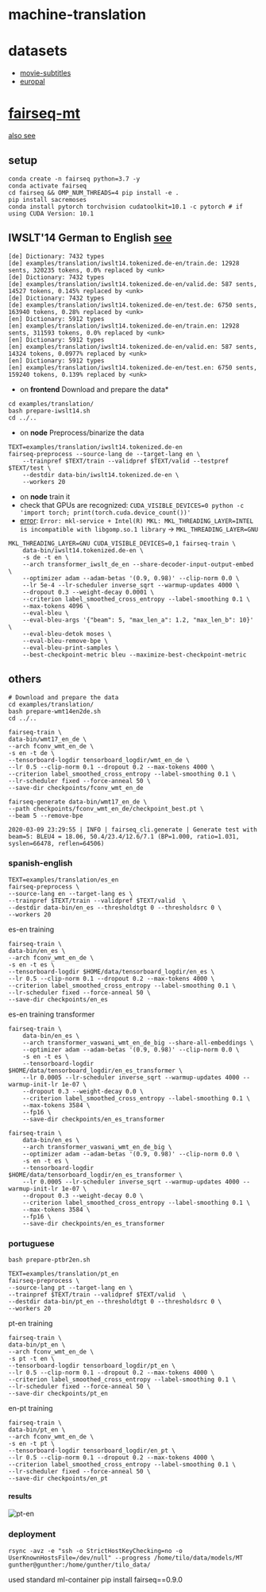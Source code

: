 # machine-translation

# datasets
* [movie-subtitles](http://opus.nlpl.eu/OpenSubtitles-v2018.php)
* [europal](https://www.statmt.org/europarl/)

# [fairseq-mt](https://github.com/pytorch/fairseq/tree/master/examples/translation)
[also see](https://modelzoo.co/model/fairseq-py)
## setup
```shell script
conda create -n fairseq python=3.7 -y
conda activate fairseq
cd fairseq && OMP_NUM_THREADS=4 pip install -e .
pip install sacremoses
conda install pytorch torchvision cudatoolkit=10.1 -c pytorch # if using CUDA Version: 10.1
```
## IWSLT'14 German to English [see](https://github.com/pytorch/fairseq/tree/master/examples/translation)
```shell script
[de] Dictionary: 7432 types
[de] examples/translation/iwslt14.tokenized.de-en/train.de: 12928 sents, 320235 tokens, 0.0% replaced by <unk>
[de] Dictionary: 7432 types
[de] examples/translation/iwslt14.tokenized.de-en/valid.de: 587 sents, 14527 tokens, 0.145% replaced by <unk>
[de] Dictionary: 7432 types
[de] examples/translation/iwslt14.tokenized.de-en/test.de: 6750 sents, 163940 tokens, 0.28% replaced by <unk>
[en] Dictionary: 5912 types
[en] examples/translation/iwslt14.tokenized.de-en/train.en: 12928 sents, 311593 tokens, 0.0% replaced by <unk>
[en] Dictionary: 5912 types
[en] examples/translation/iwslt14.tokenized.de-en/valid.en: 587 sents, 14324 tokens, 0.0977% replaced by <unk>
[en] Dictionary: 5912 types
[en] examples/translation/iwslt14.tokenized.de-en/test.en: 6750 sents, 159240 tokens, 0.139% replaced by <unk>
```
* on __frontend__ Download and prepare the data*
```shell script
cd examples/translation/
bash prepare-iwslt14.sh
cd ../..
```
* on __node__ Preprocess/binarize the data
```
TEXT=examples/translation/iwslt14.tokenized.de-en
fairseq-preprocess --source-lang de --target-lang en \
    --trainpref $TEXT/train --validpref $TEXT/valid --testpref $TEXT/test \
    --destdir data-bin/iwslt14.tokenized.de-en \
    --workers 20
```
* on __node__ train it
* check that GPUs are recognized: `CUDA_VISIBLE_DEVICES=0 python -c 'import torch; print(torch.cuda.device_count())'`
* [error](https://github.com/pytorch/pytorch/issues/37377): `Error: mkl-service + Intel(R) MKL: MKL_THREADING_LAYER=INTEL is incompatible with libgomp.so.1 library` -> `MKL_THREADING_LAYER=GNU`
```shell script
MKL_THREADING_LAYER=GNU CUDA_VISIBLE_DEVICES=0,1 fairseq-train \
    data-bin/iwslt14.tokenized.de-en \
    -s de -t en \
    --arch transformer_iwslt_de_en --share-decoder-input-output-embed \
    --optimizer adam --adam-betas '(0.9, 0.98)' --clip-norm 0.0 \
    --lr 5e-4 --lr-scheduler inverse_sqrt --warmup-updates 4000 \
    --dropout 0.3 --weight-decay 0.0001 \
    --criterion label_smoothed_cross_entropy --label-smoothing 0.1 \
    --max-tokens 4096 \
    --eval-bleu \
    --eval-bleu-args '{"beam": 5, "max_len_a": 1.2, "max_len_b": 10}' \
    --eval-bleu-detok moses \
    --eval-bleu-remove-bpe \
    --eval-bleu-print-samples \
    --best-checkpoint-metric bleu --maximize-best-checkpoint-metric
```

## others
    
    # Download and prepare the data
    cd examples/translation/
    bash prepare-wmt14en2de.sh
    cd ../..

    fairseq-train \
    data-bin/wmt17_en_de \
    --arch fconv_wmt_en_de \
    -s en -t de \
    --tensorboard-logdir tensorboard_logdir/wmt_en_de \
    --lr 0.5 --clip-norm 0.1 --dropout 0.2 --max-tokens 4000 \
    --criterion label_smoothed_cross_entropy --label-smoothing 0.1 \
    --lr-scheduler fixed --force-anneal 50 \
    --save-dir checkpoints/fconv_wmt_en_de
    
    fairseq-generate data-bin/wmt17_en_de \
    --path checkpoints/fconv_wmt_en_de/checkpoint_best.pt \
    --beam 5 --remove-bpe
    
    2020-03-09 23:29:55 | INFO | fairseq_cli.generate | Generate test with beam=5: BLEU4 = 18.06, 50.4/23.4/12.6/7.1 (BP=1.000, ratio=1.031, syslen=66478, reflen=64506)


### spanish-english

    TEXT=examples/translation/es_en
    fairseq-preprocess \
    --source-lang en --target-lang es \
    --trainpref $TEXT/train --validpref $TEXT/valid  \
    --destdir data-bin/en_es --thresholdtgt 0 --thresholdsrc 0 \
    --workers 20

es-en training

    fairseq-train \
    data-bin/en_es \
    --arch fconv_wmt_en_de \
    -s en -t es \
    --tensorboard-logdir $HOME/data/tensorboard_logdir/en_es \
    --lr 0.5 --clip-norm 0.1 --dropout 0.2 --max-tokens 4000 \
    --criterion label_smoothed_cross_entropy --label-smoothing 0.1 \
    --lr-scheduler fixed --force-anneal 50 \
    --save-dir checkpoints/en_es

es-en training transformer
    
    fairseq-train \
        data-bin/en_es \
        --arch transformer_vaswani_wmt_en_de_big --share-all-embeddings \
        --optimizer adam --adam-betas '(0.9, 0.98)' --clip-norm 0.0 \
        -s en -t es \
        --tensorboard-logdir $HOME/data/tensorboard_logdir/en_es_transformer \
        --lr 0.0005 --lr-scheduler inverse_sqrt --warmup-updates 4000 --warmup-init-lr 1e-07 \
        --dropout 0.3 --weight-decay 0.0 \
        --criterion label_smoothed_cross_entropy --label-smoothing 0.1 \
        --max-tokens 3584 \
        --fp16 \
        --save-dir checkpoints/en_es_transformer

    fairseq-train \
        data-bin/en_es \
        --arch transformer_vaswani_wmt_en_de_big \
        --optimizer adam --adam-betas '(0.9, 0.98)' --clip-norm 0.0 \
        -s en -t es \
        --tensorboard-logdir $HOME/data/tensorboard_logdir/en_es_transformer \
        --lr 0.0005 --lr-scheduler inverse_sqrt --warmup-updates 4000 --warmup-init-lr 1e-07 \
        --dropout 0.3 --weight-decay 0.0 \
        --criterion label_smoothed_cross_entropy --label-smoothing 0.1 \
        --max-tokens 3584 \
        --fp16 \
        --save-dir checkpoints/en_es_transformer

### portuguese
    
    bash prepare-ptbr2en.sh

    TEXT=examples/translation/pt_en
    fairseq-preprocess \
    --source-lang pt --target-lang en \
    --trainpref $TEXT/train --validpref $TEXT/valid  \
    --destdir data-bin/pt_en --thresholdtgt 0 --thresholdsrc 0 \
    --workers 20

pt-en training

    fairseq-train \
    data-bin/pt_en \
    --arch fconv_wmt_en_de \
    -s pt -t en \
    --tensorboard-logdir tensorboard_logdir/pt_en \
    --lr 0.5 --clip-norm 0.1 --dropout 0.2 --max-tokens 4000 \
    --criterion label_smoothed_cross_entropy --label-smoothing 0.1 \
    --lr-scheduler fixed --force-anneal 50 \
    --save-dir checkpoints/pt_en

en-pt training

    fairseq-train \
    data-bin/pt_en \
    --arch fconv_wmt_en_de \
    -s en -t pt \
    --tensorboard-logdir tensorboard_logdir/en_pt \
    --lr 0.5 --clip-norm 0.1 --dropout 0.2 --max-tokens 4000 \
    --criterion label_smoothed_cross_entropy --label-smoothing 0.1 \
    --lr-scheduler fixed --force-anneal 50 \
    --save-dir checkpoints/en_pt
#### results
![pt-en](images/pt_en.png)
### deployment
    rsync -avz -e "ssh -o StrictHostKeyChecking=no -o UserKnownHostsFile=/dev/null" --progress /home/tilo/data/models/MT gunther@gunther:/home/gunther/tilo_data/

used standard ml-container
pip install fairseq==0.9.0
